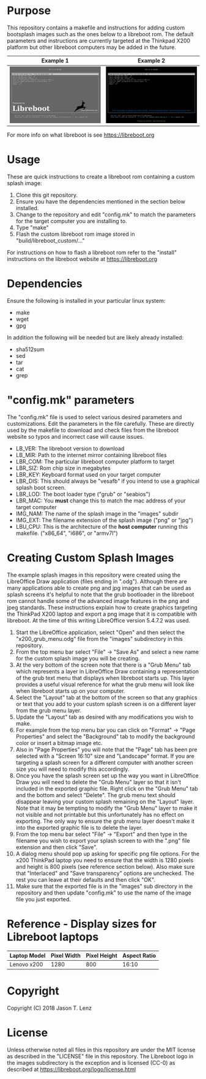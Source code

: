# Purpose

This repository contains a makefile and instructions for adding custom
bootsplash images such as the ones below to a libreboot rom.  The default
parameters and instructions are currently targeted at the Thinkpad X200
platform but other libreboot computers may be added in the future.

|Example 1|Example 2|
|---------|---------|
|![](images/x200_grey_example.png)|![](images/x200_name_example.png)|

For more info on what libreboot is see <https://libreboot.org>

# Usage

These are quick instructions to create a libreboot rom containing a custom
splash image:

1. Clone this git repository.
2. Ensure you have the dependencies mentioned in the section below installed.
3. Change to the repository and edit "config.mk" to match the parameters for
   the target computer you are installing to.
4. Type "make"
5. Flash the custom libreboot rom image stored in "build/libreboot_custom/..."

For instructions on how to flash a libreboot rom refer to the "install"
instructions on the libreboot website at <https://libreboot.org>

# Dependencies

Ensure the following is installed in your particular linux system:

- make
- wget
- gpg

In addition the following will be needed but are likely already installed:

- sha512sum
- sed
- tar
- cat
- grep

# "config.mk" parameters

The "config.mk" file is used to select various desired parameters and
customizations.  Edit the parameters in the file carefully.  These are directly
used by the makefile to download and check files from the libreboot website so
typos and incorrect case will cause issues.

- LB_VER: The libreboot version to download
- LB_MIR: Path to the internet mirror containing libreboot files
- LBR_COM: The particular libreboot computer platform to target
- LBR_SIZ: Rom chip size in megabytes
- LBR_KEY: Keyboard format used on your target computer
- LBR_DIS: This should always be "vesafb" if you intend to use a graphical
  splash boot screen.
- LBR_LOD: The boot loader type ("grub" or "seabios")
- LBR_MAC: You **must** change this to match the mac address of your target
  computer
- IMG_NAM: The name of the splash image in the "images" subdir
- IMG_EXT: The filename extension of the splash image ("png" or "jpg")
- LBU_CPU: This is the architecture of the **host computer** running this
  makefile. ("x86_64", "i686", or "armv7l")

# Creating Custom Splash Images

The example splash images in this repository were created using the LibreOffice
Draw application (files ending in ".odg").  Although there are many
applications able to create png and jpg images that can be used as splash
screens it's helpful to note that the grub bootloader in the libreboot rom
cannot handle some of the advanced image features in the png and jpeg
standards.  These instructions explain how to create graphics targeting the
ThinkPad X200 laptop and export a png image that it is compatible with
libreboot.  At the time of this writing LibreOffice version 5.4.7.2 was used.

1.  Start the LibreOffice application, select "Open" and then select the
    "x200_grub_menu.odg" file from the "images" subdirectory in this
    repository.
2.  From the top menu bar select "File" -> "Save As" and select a new name for
    the custom splash image you will be creating.
3.  At the very bottom of the screen note that there is a "Grub Menu" tab which
    represents a layer in LibreOffice Draw containing a representation of the
    grub text menu that displays when libreboot starts up.  This layer provides
    a useful visual reference for what the grub menu will look like when
    libreboot starts up on your computer.
4.  Select the "Layout" tab at the bottom of the screen so that any graphics or
    text that you add to your custom splash screen is on a different layer from
    the grub menu layer.
5.  Update the "Layout" tab as desired with any modifications you wish to make.
6.  For example from the top menu bar you can click on "Format" -> "Page
    Properties" and select the "Background" tab to modify the background color
    or insert a bitmap image etc.
7.  Also in "Page Properties" you will note that the "Page" tab has been pre
    selected with a "Screen 16:10" size and "Landscape" format.  If you are
    targeting a splash screen for a different computer with another screen size
    you will need to modify this accordingly.
8.  Once you have the splash screen set up the way you want in LibreOffice Draw
    you will need to delete the "Grub Menu" layer so that it isn't included in
    the exported graphic file.  Right click on the "Grub Menu" tab and the
    bottom and select "Delete".  The grub menu text should disappear leaving
    your custom splash remaining on the "Layout" layer.  Note that it may be
    tempting to modify the "Grub Menu" layer to make it not visible and not
    printable but this unfortunately has no effect on exporting.  The only way
    to ensure the grub menu layer doesn't make it into the exported graphic
    file is to delete the layer.
9.  From the top menu bar select "File" -> "Export" and then type in the
    filename you wish to export your splash screen to with the ".png" file
    extension and then click "Save".
10. A dialog menu should pop up asking for specific png file options.  For the
    x200 ThinkPad laptop you need to ensure that the width is 1280 pixels and
    height is 800 pixels (see reference section below).  Also make sure that
    "Interlaced" and "Save transparency" options are unchecked.  The rest you
    can leave at their defaults and then click "OK".
11. Make sure that the exported file is in the "images" sub directory in the
    repository and then update "config.mk" to use the name of the image file
    you just exported.

# Reference - Display sizes for Libreboot laptops

|Laptop Model |Pixel Width|Pixel Height|Aspect Ratio|
|-------------|-----------|------------|------------|
|Lenovo x200  |1280       |800         |16:10       |

# Copyright

Copyright (C) 2018 Jason T. Lenz

# License

Unless otherwise noted all files in this repository are under the MIT license
as described in the "LICENSE" file in this repository.  The Libreboot logo in
the images subdirectory is the exception and is licensed (CC-0) as described at
<https://libreboot.org/logo/license.html>
